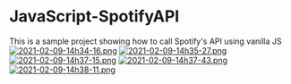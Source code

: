 # JavaScript-SpotifyAPI
This is a sample project showing how to call Spotify's API using vanilla JS
[![2021-02-09-14h34-16.png](https://i.postimg.cc/fyYVXZK6/2021-02-09-14h34-16.png)](https://amaurysg.github.io/Spotify-Api-VanillaJS/)
[![2021-02-09-14h35-27.png](https://i.postimg.cc/ht2fV2LP/2021-02-09-14h35-27.png)](https://amaurysg.github.io/Spotify-Api-VanillaJS/)
[![2021-02-09-14h37-15.png](https://i.postimg.cc/mZ9zKNs8/2021-02-09-14h37-15.png)](https://amaurysg.github.io/Spotify-Api-VanillaJS/)
[![2021-02-09-14h37-43.png](https://i.postimg.cc/wTctjq3N/2021-02-09-14h37-43.png)](https://amaurysg.github.io/Spotify-Api-VanillaJS/)
[![2021-02-09-14h38-11.png](https://i.postimg.cc/HsCcmcWH/2021-02-09-14h38-11.png)](https://amaurysg.github.io/Spotify-Api-VanillaJS/)
